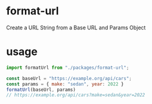 # format-url
Create a URL String from a Base URL and Params Object

# usage
```js
import formatUrl from "./packages/format-url";

const baseUrl = "https://example.org/api/cars";
const params = { make: "sedan", year: 2022 }
formatUrl(baseUrl, params)
// https://example.org/api/cars?make=sedan&year=2022
```
